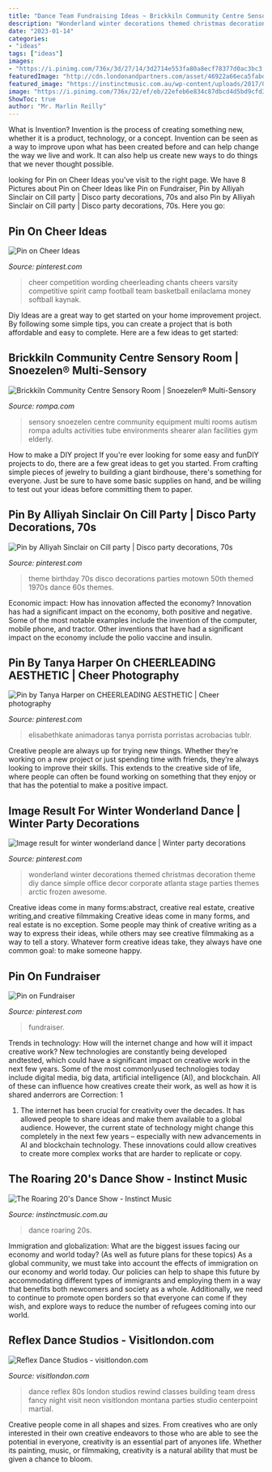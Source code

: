 ```yaml
---
title: "Dance Team Fundraising Ideas ~ Brickkiln Community Centre Sensory Room"
description: "Wonderland winter decorations themed christmas decoration theme diy dance simple office decor corporate atlanta stage parties themes arctic frozen awesome"
date: "2023-01-14"
categories:
- "ideas"
tags: ["ideas"]
images:
- "https://i.pinimg.com/736x/3d/27/14/3d2714e553fa80a8ecf78377d0ac3bc3.jpg"
featuredImage: "http://cdn.londonandpartners.com/asset/46922a66eca5fabd69f60d44aa0b5244.jpg"
featured_image: "https://instinctmusic.com.au/wp-content/uploads/2017/07/Gatsby-6.jpg"
image: "https://i.pinimg.com/736x/22/ef/eb/22efeb6e834c87dbcd4d5bd9cfd30524.jpg"
ShowToc: true
author: "Mr. Marlin Reilly"
---
```



What is Invention?
Invention is the process of creating something new, whether it is a product, technology, or a concept. Invention can be seen as a way to improve upon what has been created before and can help change the way we live and work. It can also help us create new ways to do things that we never thought possible.

	

		
looking for Pin on Cheer Ideas you've visit to the right page. We have 8 Pictures about Pin on Cheer Ideas like Pin on Fundraiser, Pin by Alliyah Sinclair on Cill party | Disco party decorations, 70s and also Pin by Alliyah Sinclair on Cill party | Disco party decorations, 70s. Here you go:
		
    
## Pin On Cheer Ideas

<img loading=lazy src="https://i.pinimg.com/736x/ea/29/71/ea2971a5deb4bccec0858b2d8d82d490.jpg" onerror="this.onerror=null;this.src='https://tse3.mm.bing.net/th?id=OIP.CgQjlLPbVxKVJFI6m2RVJQHaNL&amp;pid=15.1';" alt="Pin on Cheer Ideas">

_Source: pinterest.com_

>cheer competition wording cheerleading chants cheers varsity competitive spirit camp football team basketball enilaclama money softball kaynak. 

	

Diy Ideas are a great way to get started on your home improvement project. By following some simple tips, you can create a project that is both affordable and easy to complete. Here are a few ideas to get started: 

    
## Brickkiln Community Centre Sensory Room | Snoezelen® Multi-Sensory

<img loading=lazy src="http://www.rompa.com/media/images/brickkiln/gallery/brickiln_1.jpg" onerror="this.onerror=null;this.src='https://tse4.mm.bing.net/th?id=OIP.nk66ra5TstA5Lohrgt6rHAHaE7&amp;pid=15.1';" alt="Brickkiln Community Centre Sensory Room | Snoezelen® Multi-Sensory">

_Source: rompa.com_

>sensory snoezelen centre community equipment multi rooms autism rompa adults activities tube environments shearer alan facilities gym elderly. 

	

How to make a DIY project
If you're ever looking for some easy and funDIY projects to do, there are a few great ideas to get you started. From crafting simple pieces of jewelry to building a giant birdhouse, there's something for everyone. Just be sure to have some basic supplies on hand, and be willing to test out your ideas before committing them to paper.

    
## Pin By Alliyah Sinclair On Cill Party | Disco Party Decorations, 70s

<img loading=lazy src="https://i.pinimg.com/736x/e0/50/09/e05009d20cebf5da1f1b5da07f2afe4f.jpg" onerror="this.onerror=null;this.src='https://tse4.mm.bing.net/th?id=OIP.xoLkAHbCoMxYf2SuDxJ6XwHaHa&amp;pid=15.1';" alt="Pin by Alliyah Sinclair on Cill party | Disco party decorations, 70s">

_Source: pinterest.com_

>theme birthday 70s disco decorations parties motown 50th themed 1970s dance 60s themes. 

	

Economic impact: How has innovation affected the economy?
Innovation has had a significant impact on the economy, both positive and negative. Some of the most notable examples include the invention of the computer, mobile phone, and tractor. Other inventions that have had a significant impact on the economy include the polio vaccine and insulin.

    
## Pin By Tanya Harper On CHEERLEADING AESTHETIC | Cheer Photography

<img loading=lazy src="https://i.pinimg.com/736x/68/26/eb/6826eb6910ed166fb4bb632ca5d39e12.jpg" onerror="this.onerror=null;this.src='https://tse4.mm.bing.net/th?id=OIP.3pMSC5KFWsfhGjWZmQzAiwHaE8&amp;pid=15.1';" alt="Pin by Tanya Harper on CHEERLEADING AESTHETIC | Cheer photography">

_Source: pinterest.com_

>elisabethkate animadoras tanya porrista porristas acrobacias tublr. 

	

Creative people are always up for trying new things. Whether they’re working on a new project or just spending time with friends, they’re always looking to improve their skills. This extends to the creative side of life, where people can often be found working on something that they enjoy or that has the potential to make a positive impact.

    
## Image Result For Winter Wonderland Dance | Winter Party Decorations

<img loading=lazy src="https://i.pinimg.com/736x/22/ef/eb/22efeb6e834c87dbcd4d5bd9cfd30524.jpg" onerror="this.onerror=null;this.src='https://tse3.mm.bing.net/th?id=OIP.bGuO0k5pRBKUcMTlE2lkmwHaJ3&amp;pid=15.1';" alt="Image result for winter wonderland dance | Winter party decorations">

_Source: pinterest.com_

>wonderland winter decorations themed christmas decoration theme diy dance simple office decor corporate atlanta stage parties themes arctic frozen awesome. 

	

Creative ideas come in many forms:abstract, creative real estate, creative writing,and creative filmmaking
Creative ideas come in many forms, and real estate is no exception. Some people may think of creative writing as a way to express their ideas, while others may see creative filmmaking as a way to tell a story. Whatever form creative ideas take, they always have one common goal: to make someone happy.

    
## Pin On Fundraiser

<img loading=lazy src="https://i.pinimg.com/736x/3d/27/14/3d2714e553fa80a8ecf78377d0ac3bc3.jpg" onerror="this.onerror=null;this.src='https://tse4.mm.bing.net/th?id=OIP.H5BT91KAsoMMAyWv9eNctwHaLH&amp;pid=15.1';" alt="Pin on Fundraiser">

_Source: pinterest.com_

>fundraiser. 

	

Trends in technology: How will the internet change and how will it impact creative work?
New technologies are constantly being developed andtested, which could have a significant impact on creative work in the next few years. Some of the most commonlyused technologies today include digital media, big data, artificial intelligence (AI), and blockchain. All of these can influence how creatives create their work, as well as how it is shared anderrors are Correction: 1
1) The internet has been crucial for creativity over the decades. It has allowed people to share ideas and make them available to a global audience. However, the current state of technology might change this completely in the next few years – especially with new advancements in AI and blockchain technology. These innovations could allow creatives to create more complex works that are harder to replicate or copy.

    
## The Roaring 20&#039;s Dance Show - Instinct Music

<img loading=lazy src="https://instinctmusic.com.au/wp-content/uploads/2017/07/Gatsby-6.jpg" onerror="this.onerror=null;this.src='https://tse4.mm.bing.net/th?id=OIP.f_megW8bi_YbJZpM3XHKSgHaEK&amp;pid=15.1';" alt="The Roaring 20&#039;s Dance Show - Instinct Music">

_Source: instinctmusic.com.au_

>dance roaring 20s. 

	

Immigration and globalization: What are the biggest issues facing our economy and world today? (As well as future plans for these topics)
As a global community, we must take into account the effects of immigration on our economy and world today. Our policies can help to shape this future by accommodating different types of immigrants and employing them in a way that benefits both newcomers and society as a whole. Additionally, we need to continue to promote open borders so that everyone can come if they wish, and explore ways to reduce the number of refugees coming into our world.

    
## Reflex Dance Studios - Visitlondon.com

<img loading=lazy src="http://cdn.londonandpartners.com/asset/46922a66eca5fabd69f60d44aa0b5244.jpg" onerror="this.onerror=null;this.src='https://tse3.mm.bing.net/th?id=OIP.RpIqZuyl-r1p9g1EqgtSRAHaEK&amp;pid=15.1';" alt="Reflex Dance Studios - visitlondon.com">

_Source: visitlondon.com_

>dance reflex 80s london studios rewind classes building team dress fancy night visit neon visitlondon montana parties studio centerpoint martial. 

	

Creative people come in all shapes and sizes. From creatives who are only interested in their own creative endeavors to those who are able to see the potential in everyone, creativity is an essential part of anyones life. Whether its painting, music, or filmmaking, creativity is a natural ability that must be given a chance to bloom.

